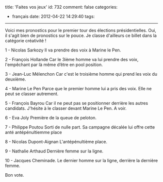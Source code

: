 title: 'Faites vos jeux'
id: 732
comment: false
categories:
  - français
date: 2012-04-22 14:29:40
tags:
---

Voici mes pronostics pour le premier tour des élections présidentielles. Oui, il s'agit bien de pronostics sur le pouce. Je classe d'ailleurs ce billet dans la catégorie créativité !

1 - Nicolas Sarkozy
Il va prendre des voix à Marine le Pen. 

2 - François Hollande
Car le 3ième homme va lui prendre des voix, l'empêchant par là même d’être en pool position.

3 - Jean-Luc Mélenchon
Car c'est le troisième homme qui prend les voix du deuxième. 

4 - Marine Le Pen
Parce que le premier homme lui a pris des voix. Elle ne peut se classer autrement.

5 - François Bayrou
Car il ne peut pas se positionner derrière les autres candidats. J'hésite à le classer devant Marine Le Pen. A voir.

6 - Eva Joly
Première de la queue de peloton.

7 - Philippe Poutou
Sorti de nulle part. Sa campagne décalée lui offre cette anté antépénultiemme place

8 - Nicolas Dupont-Aignan
L'antépénultième place.

9 - Nathalie Arthaud
 Dernière femme sur la ligne. 

10 - Jacques Cheminade.
Le dernier homme sur la ligne, derrière la dernière femme.

Bon vote.
